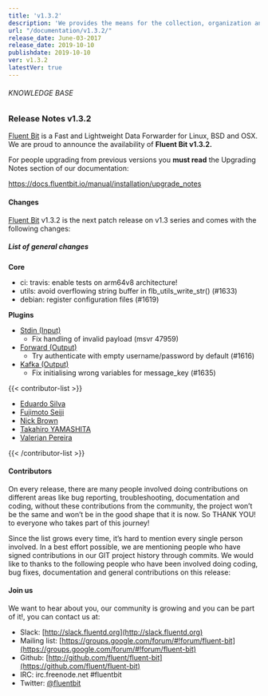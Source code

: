 ```yaml
---
title: 'v1.3.2'
description: 'We provides the means for the collection, organization and computerized retrieval of knowledgeand Lightweight Data Forwarder for Linux, BSD and OSX. We are proud to announce the availability of Fluent Bit v1.3.2.'
url: "/documentation/v1.3.2/"
release_date: June-03-2017
release_date: 2019-10-10
publishdate: 2019-10-10
ver: v1.3.2
latestVer: true
---
```


###### KNOWLEDGE BASE

### Release Notes v1.3.2

[Fluent Bit](https://fluentbit.io/) is a Fast and Lightweight Data Forwarder for Linux, BSD and OSX. We are proud to announce the availability of **Fluent Bit v1.3.2.**

For people upgrading from previous versions you **must read** the Upgrading Notes section of our documentation:

https://docs.fluentbit.io/manual/installation/upgrade_notes

#### Changes

[Fluent Bit](https://fluentbit.io) v1.3.2 is the next patch release on v1.3 series and comes with the following changes:

##### List of general changes


**Core**

* ci: travis: enable tests on arm64v8 architecture!
* utils: avoid overflowing string buffer in flb_utils_write_str() (#1633)
* debian: register configuration files (#1619)

**Plugins**

* [Stdin (Input)](https://docs.fluentbit.io/manual/input/stdin/)
  * Fix handling of invalid payload (msvr 47959)
* [Forward (Output)](https://docs.fluentbit.io/manual/output/forward/)
  * Try authenticate with empty username/password by default (#1616)
* [Kafka (Output)](https://docs.fluentbit.io/manual/output/kafka/)
  * Fix initialising wrong variables for message_key (#1635)



{{< contributor-list >}}

* [Eduardo Silva](https://github.com/edsiper)
* [Fujimoto Seiji](https://github.com/fujimotos)
* [Nick Brown](https://github.com/nickbroon)
* [Takahiro YAMASHITA](https://github.com/nokute78)
* [Valerian Pereira](https://github.com/valerianpereira)

{{< /contributor-list >}}

#### Contributors

On every release, there are many people involved doing contributions on different areas like bug reporting, troubleshooting, documentation and coding, without these contributions from the community, the project won’t be the same and won’t be in the good shape that it is now. So THANK YOU! to everyone who takes part of this journey!

Since the list grows every time, it’s hard to mention every single person involved. In a best effort possible, we are mentioning people who have signed contributions in our GIT project history through commits. We would like to thanks to the following people who have been involved doing coding, bug fixes, documentation and general contributions on this release:

#### Join us

We want to hear about you, our community is growing and you can be part of it!, you can contact us at:

* Slack: [http://slack.fluentd.org](http://slack.fluentd.org)
* Mailing list: [https://groups.google.com/forum/#!forum/fluent-bit](https://groups.google.com/forum/#!forum/fluent-bit)
* Github: [http://github.com/fluent/fluent-bit](https://github.com/fluent/fluent-bit)
* IRC: irc.freenode.net #fluentbit
* Twitter: [@fluentbit](https://twitter.com/fluentbit)